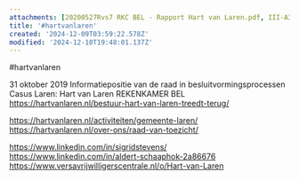 ```yaml
---
attachments: [20200527Rvs7 RKC BEL - Rapport Hart van Laren.pdf, III-A3 college - raadsinformatiebrief herijking Hart van Laren (2).pdf]
title: '#hartvanlaren'
created: '2024-12-09T03:59:22.578Z'
modified: '2024-12-10T19:48:01.137Z'
---
```


#hartvanlaren

31 oktober 2019
Informatiepositie van de raad in  besluitvormingsprocessen Casus Laren: Hart van Laren REKENKAMER BEL
https://hartvanlaren.nl/bestuur-hart-van-laren-treedt-terug/

https://hartvanlaren.nl/activiteiten/gemeente-laren/
https://hartvanlaren.nl/over-ons/raad-van-toezicht/

https://www.linkedin.com/in/sigridstevens/
https://www.linkedin.com/in/aldert-schaaphok-2a86676
https://www.versavrijwilligerscentrale.nl/o/Hart-van-Laren

